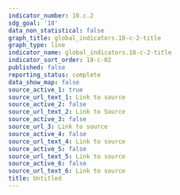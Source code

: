 ```yaml
---
indicator_number: 18.c.2
sdg_goal: '18'
data_non_statistical: false
graph_title: global_indicators.18-c-2-title
graph_type: line
indicator_name: global_indicators.18-c-2-title
indicator_sort_order: 18-c-02
published: false
reporting_status: complete
data_show_map: false
source_active_1: true
source_url_text_1: Link to source
source_active_2: false
source_url_text_2: Link to Source
source_active_3: false
source_url_3: Link to source
source_active_4: false
source_url_text_4: Link to source
source_active_5: false
source_url_text_5: Link to source
source_active_6: false
source_url_text_6: Link to source
title: Untitled
---
```

